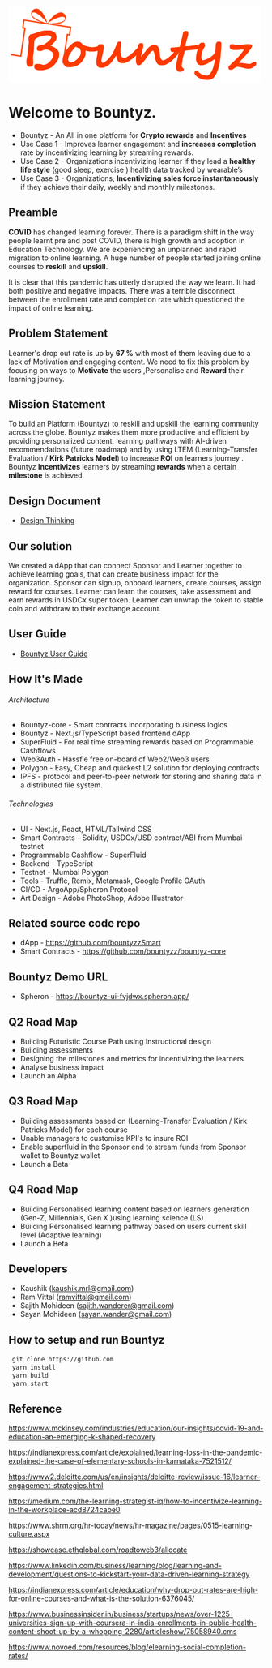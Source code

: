 <img src="./public/logo9.png" class="center"/>

# Welcome to Bountyz.
- Bountyz - An All in one platform for **Crypto rewards** and **Incentives** 
- Use Case 1 - Improves learner engagement and **increases completion** rate by incentivizing learning by streaming rewards.
- Use Case 2 -  Organizations incentivizing learner if they lead a **healthy life style** (good sleep, exercise ) health data tracked by wearable’s
- Use Case 3 -  Organizations, **Incentivizing sales force instantaneously** if they achieve their daily, weekly and monthly milestones.
## Preamble 

**COVID** has changed learning forever. There is a paradigm shift in the way people learnt pre and post COVID, there is high growth and adoption in Education Technology. We are experiencing an unplanned and rapid migration to online learning. A huge number of people started joining online courses to **reskill** and **upskill**.

It is clear that this pandemic has utterly disrupted the way we learn. It had both positive and negative impacts. There was a terrible disconnect between the enrollment rate and completion rate which questioned the impact of online learning.

## Problem Statement

Learner's drop out rate is up by **67 %** with most of them leaving due to a lack of Motivation and engaging content. We need to fix this problem by focusing on ways to **Motivate** the users ,Personalise and **Reward** their learning journey.

## Mission Statement 

To build an Platform (Bountyz) to reskill and upskill the learning community across the globe. Bountyz makes them more productive and efficient by providing personalized content, learning pathways with AI-driven recommendations (future roadmap) and by using LTEM (Learning-Transfer Evaluation / **Kirk Patricks Model**) to increase **ROI** on learners journey . Bountyz **Incentivizes** learners by streaming **rewards** when a certain **milestone** is achieved.

## Design Document
* [Design Thinking](https://github.com/ramvittalkumar/Bountyz/blob/main/docs/design.md)

## Our solution
We created a dApp that can connect Sponsor and Learner together to achieve learning goals, that can create business impact for the organization. Sponsor can signup, onboard learners, create courses, assign reward for courses. Learner can learn the courses, take assessment and earn rewards in USDCx super token. Learner can unwrap the token to stable coin and withdraw to their exchange account.

## User Guide
* [Bountyz User Guide](https://github.com/ramvittalkumar/Bountyz/blob/main/docs/userguide.md)

## How It's Made

###### Architecture

- Bountyz-core - Smart contracts incorporating business logics
- Bountyz - Next.js/TypeScript based frontend dApp
- SuperFluid - For real time streaming rewards based on Programmable Cashflows
- Web3Auth - Hassfle free on-board of Web2/Web3 users
- Polygon - Easy, Cheap and quickest L2 solution for deploying contracts
- IPFS - protocol and peer-to-peer network for storing and sharing data in a distributed file system.
###### Technologies

- UI - Next.js, React, HTML/Tailwind CSS
- Smart Contracts - Solidity, USDCx/USD contract/ABI from Mumbai testnet
- Programmable Cashflow - SuperFluid
- Backend - TypeScript
- Testnet - Mumbai Polygon
- Tools - Truffle, Remix, Metamask, Google Profile OAuth
- CI/CD - ArgoApp/Spheron Protocol
- Art Design - Adobe PhotoShop, Adobe Illustrator

## Related source code repo

* dApp - https://github.com/bountyzzSmart
* Smart Contracts - https://github.com/bountyzz/bountyz-core

## Bountyz Demo URL
* Spheron - https://bountyz-ui-fvjdwx.spheron.app/

##  Q2 Road Map

* Building Futuristic Course Path using Instructional design
* Building assessments
* Designing the milestones and metrics for incentivizing the learners
* Analyse business impact
* Launch an Alpha 

##  Q3 Road Map

* Building assessments based on (Learning-Transfer Evaluation / Kirk Patricks Model) for each course
* Unable managers to customise KPI's to insure ROI 
* Enable superfluid in the Sponsor end to stream funds from Sponsor wallet to Bountyz wallet
* Launch a Beta

##  Q4 Road Map

* Building Personalised learning content based on learners generation (Gen-Z, Millennials, Gen X )using learning science (LS)
* Building Personalised learning pathway based on users current skill level (Adaptive learning)
* Launch a Beta

## Developers

* Kaushik (kaushik.mrl@gmail.com)
* Ram Vittal (ramvittal@gmail.com)
* Sajith Mohideen (sajith.wanderer@gmail.com)
* Sayan Mohideen (sayan.wander@gmail.com)

## How to setup and run Bountyz
```
 git clone https://github.com
 yarn install
 yarn build
 yarn start

```

## Reference

https://www.mckinsey.com/industries/education/our-insights/covid-19-and-education-an-emerging-k-shaped-recovery

https://indianexpress.com/article/explained/learning-loss-in-the-pandemic-explained-the-case-of-elementary-schools-in-karnataka-7521512/

https://www2.deloitte.com/us/en/insights/deloitte-review/issue-16/learner-engagement-strategies.html

https://medium.com/the-learning-strategist-iq/how-to-incentivize-learning-in-the-workplace-acd8724cabe0

https://www.shrm.org/hr-today/news/hr-magazine/pages/0515-learning-culture.aspx

https://showcase.ethglobal.com/roadtoweb3/allocate

https://www.linkedin.com/business/learning/blog/learning-and-development/questions-to-kickstart-your-data-driven-learning-strategy

https://indianexpress.com/article/education/why-drop-out-rates-are-high-for-online-courses-and-what-is-the-solution-6376045/

https://www.businessinsider.in/business/startups/news/over-1225-universities-sign-up-with-coursera-in-india-enrollments-in-public-health-content-shoot-up-by-a-whopping-2280/articleshow/75058940.cms

https://www.novoed.com/resources/blog/elearning-social-completion-rates/

